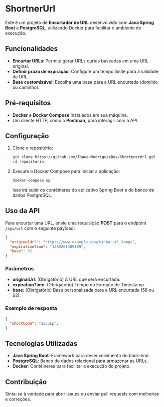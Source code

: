 
# ShortnerUrl  

Este é um projeto de **Encurtador de URL** desenvolvido com **Java Spring Boot** e **PostgreSQL**, utilizando Docker para facilitar o ambiente de execução.  

## Funcionalidades  

- **Encurtar URLs**: Permite gerar URLs curtas baseadas em uma URL original.  
- **Definir prazo de expiração**: Configure um tempo limite para a validade da URL.  
- **Base customizável**: Escolha uma base para a URL encurtada (domínio ou caminho).  

## Pré-requisitos  

- **Docker** e **Docker Compose** instalados em sua máquina.  
- Um cliente HTTP, como o **Postman**, para interagir com a API.  

## Configuração  

1. Clone o repositório:  
   ```bash
   git clone https://github.com/ThauanRodriguesDev/ShortenerUrl.git
   cd repositorio  
   ```  

2. Execute o Docker Compose para iniciar a aplicação:  
   ```bash
   docker-compose up  
   ```  

   Isso irá subir os contêineres do aplicativo Spring Boot e do banco de dados PostgreSQL.  

## Uso da API  

Para encurtar uma URL, envie uma requisição **POST** para o endpoint `/api/url` com o seguinte payload:  

```json
{
  "originalUrl": "https://www.example.com/minha-url-longa",
  "expirationTime": "1389261489109", 
  "base": 62
}
```  

### Parâmetros  

- **originalUrl**: (Obrigatório) A URL que será encurtada.  
- **expirationTime**: (Obrigatório) Tempo no Formato de Timestamp.  
- **base**: (Obrigatório) Base personalizada para a URL encurtada (58 ou 62).  

### Exemplo de resposta  

```json
{
  "shortCode": "as3uLp",
}
```  

## Tecnologias Utilizadas  

- **Java Spring Boot**: Framework para desenvolvimento do back-end.  
- **PostgreSQL**: Banco de dados relacional para armazenar as URLs.  
- **Docker**: Contêineres para facilitar a execução do projeto.  

## Contribuição  

Sinta-se à vontade para abrir issues ou enviar pull requests com melhorias e correções.  
